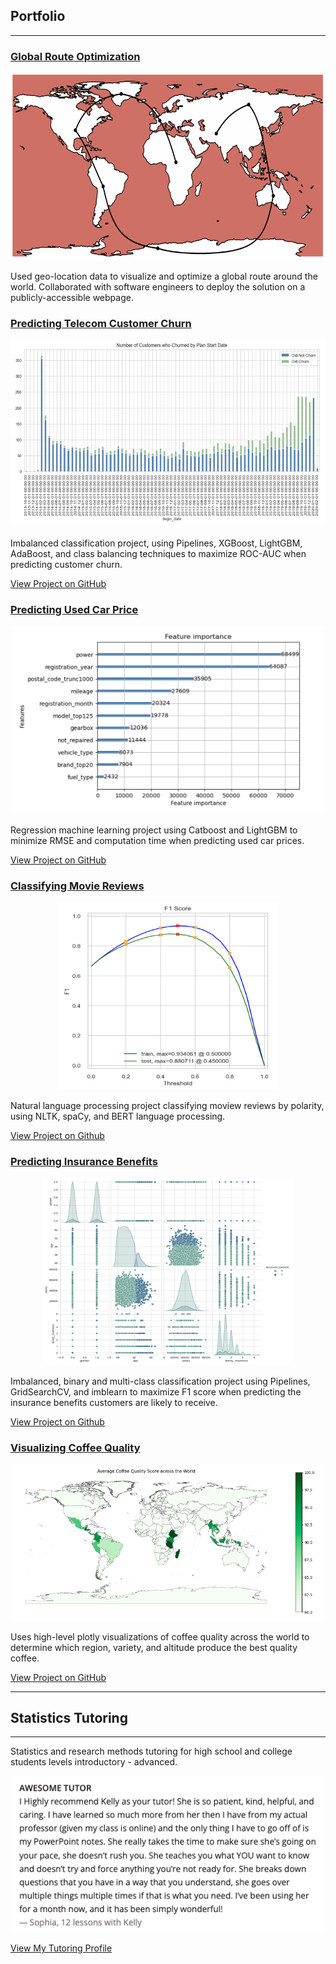 ## Portfolio
---

### [Global Route Optimization](https://kellyshreeve.github.io/pages/global-route-optimization)

<p align="center">
  <img src="/images/route-optimization/optimized-route.png?raw=true" 
  width="600"
  height="300"
  alt="Map using geo-location data to display an optimized route around the world">
</p>

Used geo-location data to visualize and optimize a global route around the world. Collaborated with software engineers to deploy the solution on a publicly-accessible webpage.

### [Predicting Telecom Customer Churn](https://kellyshreeve.github.io/pages/predicting-telecom-churn)  

<p align="center">
  <img src="/images/customer-churn/churn_over_time.png?raw=true" 
  width="600"
  height="300"
  alt="Customer churn over time">
</p>

Imbalanced classification project, using Pipelines, XGBoost, LightGBM, AdaBoost, and class balancing techniques to maximize ROC-AUC when predicting customer churn.

[View Project on GitHub](https://github.com/kellyshreeve/predicting-telecom-customer-churn)

### [Predicting Used Car Price](https://kellyshreeve.github.io/pages/predicting-used-car-price)

<p align="center">
  <img src="/images/important_features.png?raw=true" 
  width="500"
  height="300"
  alt="Important features LightGBM GBDT">
</p>

Regression machine learning project using Catboost and LightGBM to minimize RMSE and computation time when predicting used car prices.

[View Project on GitHub](https://github.com/kellyshreeve/predicting-used-car-price)

### [Classifying Movie Reviews](https://kellyshreeve.github.io/pages/classifying-reviews-nlp)

<p align="center">
  <img src="/images/nlp_f1.png?raw=true" 
  width="350"
  height="300"
  alt="F1 curve for nlp logistic regression">
</p>

Natural language processing project classifying moview reviews by polarity, using NLTK, spaCy, and BERT language processing.

[View Project on Github](https://github.com/kellyshreeve/categorizing-customer-reviews)

### [Predicting Insurance Benefits](https://kellyshreeve.github.io/pages/predicting-insurance-benefits)

<p align="center">
  <img src="/images/pairplot.png?raw=true" 
  width="400"
  height="300"
  alt="Line graph of gold recovery across stages">
</p>

Imbalanced, binary and multi-class classification project using Pipelines, GridSearchCV, and imblearn to maximize F1 score when predicting the insurance benefits customers are likely to receive.

[View Project on Github](https://github.com/kellyshreeve/predicting-insurance-benefits)

### [Visualizing Coffee Quality](https://kellyshreeve.github.io/pages/visualizing-coffee-quality)

<p align="center">
  <img src="/images/choropleth.png?raw=true" 
  width="500"
  height="250"
  alt="Bar graph of average quality across coffee varieties">
</p>

Uses high-level plotly visualizations of coffee quality across the world to determine which region, variety, and altitude produce the best quality coffee.

[View Project on GitHub](https://github.com/kellyshreeve/Visualizing_Coffee_Quality)

---

## Statistics Tutoring

---

Statistics and research methods tutoring for high school and college students levels introductory - advanced.

<p align="center">
  <img src="/images/review.png?raw=true" 
  width="500"
  height="250"
  alt="Statistic student's review">
</p>

[View My Tutoring Profile](https://is.gd/yFdya2)



